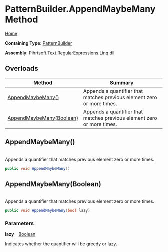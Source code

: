 # PatternBuilder\.AppendMaybeMany Method

[Home](../../../../../../README.md)

**Containing Type**: [PatternBuilder](../README.md)

**Assembly**: Pihrtsoft\.Text\.RegularExpressions\.Linq\.dll

## Overloads

| Method | Summary |
| ------ | ------- |
| [AppendMaybeMany()](#Pihrtsoft_Text_RegularExpressions_Linq_PatternBuilder_AppendMaybeMany) | Appends a quantifier that matches previous element zero or more times\. |
| [AppendMaybeMany(Boolean)](#Pihrtsoft_Text_RegularExpressions_Linq_PatternBuilder_AppendMaybeMany_System_Boolean_) | Appends a quantifier that matches previous element zero or more times\. |

## AppendMaybeMany\(\) <a id="Pihrtsoft_Text_RegularExpressions_Linq_PatternBuilder_AppendMaybeMany"></a>

\
Appends a quantifier that matches previous element zero or more times\.

```csharp
public void AppendMaybeMany()
```

## AppendMaybeMany\(Boolean\) <a id="Pihrtsoft_Text_RegularExpressions_Linq_PatternBuilder_AppendMaybeMany_System_Boolean_"></a>

\
Appends a quantifier that matches previous element zero or more times\.

```csharp
public void AppendMaybeMany(bool lazy)
```

### Parameters

**lazy** &ensp; [Boolean](https://docs.microsoft.com/en-us/dotnet/api/system.boolean)

Indicates whether the quantifier will be greedy or lazy\.